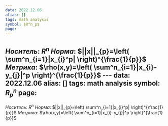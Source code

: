 ```yaml
---
data: 2022.12.06
alias: []
tags: math analysis
symbol: $R^n_p$
page:
---
```

*Носитель*: $R^n$
*Норма*: $||x||_{p}=\left( \sum^n_{i=1}|x_{i}^p| \right)^{\frac{1}{p}}$
*Метрика*: $\rho(x,y)=\left( \sum^n_{i=1}|x_{i}-y_{j}|^p \right)^{\frac{1}{p}}$
                                                                                                                        ---
data: 2022.12.06
alias: []
tags: math analysis
symbol: $R^n_p$
page:
---
*Носитель*: $R^n$
*Норма*: $||x||_{p}=\left( \sum^n_{i=1}|x_{i}^p| \right)^{\frac{1}{p}}$
*Метрика*: $\rho(x,y)=\left( \sum^n_{i=1}|x_{i}-y_{j}|^p \right)^{\frac{1}{p}}$
